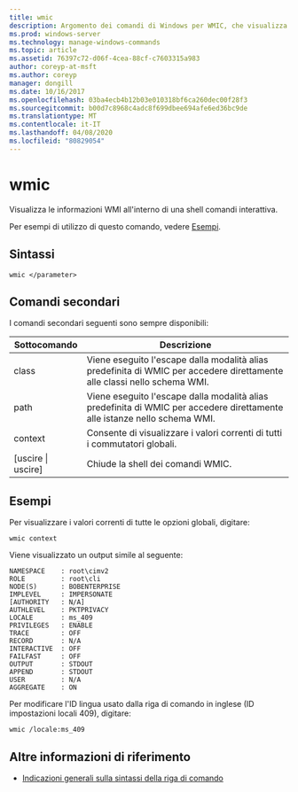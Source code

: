 ```yaml
---
title: wmic
description: Argomento dei comandi di Windows per WMIC, che visualizza le informazioni WMI all'interno di una shell dei comandi interattiva.
ms.prod: windows-server
ms.technology: manage-windows-commands
ms.topic: article
ms.assetid: 76397c72-d06f-4cea-88cf-c7603315a983
author: coreyp-at-msft
ms.author: coreyp
manager: dongill
ms.date: 10/16/2017
ms.openlocfilehash: 03ba4ecb4b12b03e010318bf6ca260dec00f28f3
ms.sourcegitcommit: b00d7c8968c4adc8f699dbee694afe6ed36bc9de
ms.translationtype: MT
ms.contentlocale: it-IT
ms.lasthandoff: 04/08/2020
ms.locfileid: "80829054"
---
```

# <a name="wmic"></a>wmic



Visualizza le informazioni WMI all'interno di una shell comandi interattiva.

Per esempi di utilizzo di questo comando, vedere [Esempi](#BKMK_examples).

## <a name="syntax"></a>Sintassi

```
wmic </parameter>
```

## <a name="sub-commands"></a>Comandi secondari

I comandi secondari seguenti sono sempre disponibili:

|Sottocomando|Descrizione|
|-----------|-----------|
|class|Viene eseguito l'escape dalla modalità alias predefinita di WMIC per accedere direttamente alle classi nello schema WMI.|
|path|Viene eseguito l'escape dalla modalità alias predefinita di WMIC per accedere direttamente alle istanze nello schema WMI.|
|context|Consente di visualizzare i valori correnti di tutti i commutatori globali.|
|[uscire \| uscire]|Chiude la shell dei comandi WMIC.|

## <a name="examples"></a><a name=BKMK_examples></a>Esempi

Per visualizzare i valori correnti di tutte le opzioni globali, digitare:
```
wmic context
```
Viene visualizzato un output simile al seguente:
```
NAMESPACE    : root\cimv2
ROLE         : root\cli
NODE(S)      : BOBENTERPRISE
IMPLEVEL     : IMPERSONATE
[AUTHORITY   : N/A]
AUTHLEVEL    : PKTPRIVACY
LOCALE       : ms_409
PRIVILEGES   : ENABLE
TRACE        : OFF
RECORD       : N/A
INTERACTIVE  : OFF
FAILFAST     : OFF
OUTPUT       : STDOUT
APPEND       : STDOUT
USER         : N/A
AGGREGATE    : ON
```
Per modificare l'ID lingua usato dalla riga di comando in inglese (ID impostazioni locali 409), digitare:
```
wmic /locale:ms_409
```

## <a name="additional-references"></a>Altre informazioni di riferimento

- [Indicazioni generali sulla sintassi della riga di comando](command-line-syntax-key.md)
